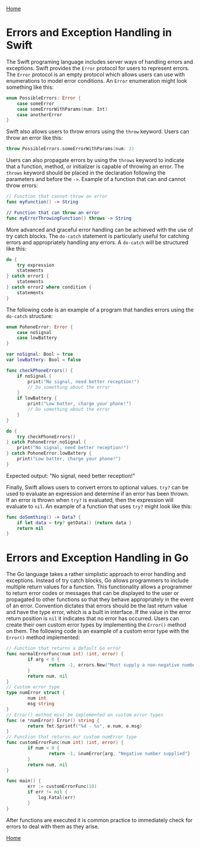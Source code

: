 [Home](../README.md)

# Errors and Exception Handling in Swift
The Swift programing language includes server ways of handling errors and exceptions. Swift provides the `Error` protocol for users to represent errors. The `Error` protocol is an empty protocol which allows users can use with enumerations to model error conditions. An `Error` enumeration might look something like this:

```swift
enum PossibleErrors: Error {
    case someError
    case someErrorWithParams(num: Int)
    case anotherError
}
```

Swift also allows users to throw errors using the `throw` keyword. Users can throw an error like this:

```swift
throw PossibleErrors.someErrorWithParams(num: 2)
```

Users can also propagate errors by using the `throws` keyword to indicate that a function, method, or initializer is capable of throwing an error. The `throws` keyword should be placed in the declaration following the parameters and before the `->`. Example of a function that can and cannot throw errors:

```swift
// Function that cannot throw an error
func myFunction() -> String

// Function that can throw an error
func myErrorThrowingFunction() throws -> String
```

More advanced and graceful error handling can be achieved with the use of try catch blocks. The `do-catch` statement is particularly useful for catching errors and appropriately handling any errors. A `do-catch` will be structured like this:

```swift
do {
    try expression
    statements
} catch error1 {
    statements
} catch error2 where condition {
    statements
}
```

The following code is an example of a program that handles errors using the `do-catch` structure:

```swift
enum PohoneError: Error {
    case noSignal
    case lowBattery
}

var noSignal: Bool = true
var lowBattery: Bool = false

func checkPhoneErrors() {
    if noSignal {
        print("No signal, need better reception!")
        // Do something about the error
    }
    if lowBattery {
        print("Low batter, charge your phone!")
        // Do something about the error
    }
}

do {
    try checkPhoneErrors()
} catch PohoneError.noSignal {
    print("No signal, need better reception!")
} catch PohoneError.lowBattery {
    print("Low batter, charge your phone!")
}
```
Expected output: "No signal, need better reception!"

Finally, Swift allows users to convert errors to optional values. `try?` can be used to evaluate an expression and determine if an error has been thrown. If an error is thrown when `try?` is evaluated, then the expression will evaluate to `nil`. An example of a function that uses `try?` might look like this:

```swift
func doSomthing() -> Data? {
    if let data = try? getData() {return data }
    return nil
}
```

# Errors and Exception Handling in Go

The Go language takes a rather simplistic approach to error handling and exceptions. Instead of try catch blocks, Go allows programmers to include multiple return values for a function. This functionality allows a programmer to return error codes or messages that can be displayed to the user or propagated to other functions so that they behave appropriately in the event of an error. Convention dictates that errors should be the last return value and have the type error, which is a built in interface. If the value in the error return position is `nil` it indicates that no error has occurred. Users can create their own custom error types by implementing the `Error()` method on them. The following code is an example of a custom error type with the `Error()` method implemented:

```go
// Function that returns a default Go error 
func normalErrorFunc(num int) (int, error) {
        if arg < 0 {
                return -1, errors.New("Must supply a non-negative number")
        }
        return num, nil
}
// Custom error type
type numError struct {
        num int
        msg string
}
// Error() method must be implemented on custom error types
func (e *numError) Error() string {
        return fmt.Sprintf("%d - %s", e.num, e.msg)
}
// Function that returns our custom numError type
func customErrorFunc(num int) (int, error) {
        if num < 0 {
                return -1, &numError{arg, "Negative number supplied"}
        }
        return num, nil
}

func main() {
        err := customErrorFunc(10)
        if err != nil {
            log.Fatal(err)
        }
}
```

After functions are executed it is common practice to immediately check for errors to deal with them as they arise.

[Home](../README.md)
